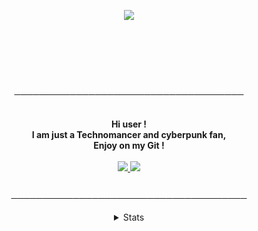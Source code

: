 <p align="center">
    <img src="https://i.ibb.co/k0hcZdh/ezgif-com-crop.gif">
</p>   
<br>
<br>
<p align="center">
</p>
<br>
<br>
<p align="center">
─────────────────────────────────────
</p>

<p align="center">
    <br>
    <strong>Hi user !<br>
    I am just a Technomancer and cyberpunk fan,<br> 
    Enjoy on my Git !</strong> <br>
    <br>
    <a href="https://discord.gg/DDtDRU7">
     <img src="https://img.shields.io/static/v1?label=Discord&logo=Discord&message=Click%20Here&color=7289DA">
     </a>
     <a href="https://0x307845.github.io">
     <img src="https://img.shields.io/static/v1?label=Website&logo=CSS3&logoColor=1572B6&message=Click%20Here&color=1572B6">
    </a>
  </p>
<p align="center">
<br>
──────────────────────────────────────
<p align="center">
    <details align="center">
        <summary> Stats </summary>
            <img src="https://github-readme-stats.vercel.app/api?username=0x307845&show_icons=true&theme=tokyonight" >
            <br>
            <img src="https://github-readme-stats.vercel.app/api/top-langs/?username=0x307845&layout=compact&theme=tokyonight"
    </details>
</p>
